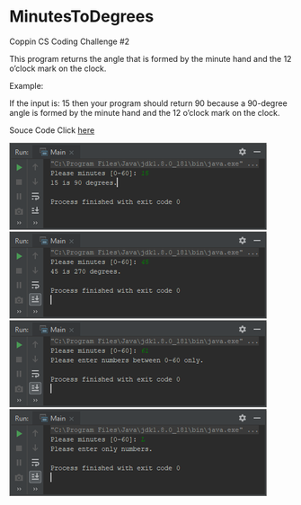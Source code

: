 # MinutesToDegrees
Coppin CS Coding Challenge #2

   This program returns the angle that is formed by the
   minute hand and the 12 o’clock mark on the clock.

   Example:

   If the input is: 15 then your program should return 90 because
   a 90-degree angle is formed by the minute hand and
   the 12 o’clock mark on the clock.
   
   Souce Code Click [here](https://github.com/techinologic/MinutesToDegrees/blob/master/src/com/company/Main.java)

![SS1](https://github.com/techinologic/MinutesToDegrees/blob/master/cc1_ss1.PNG)
![SS2](https://github.com/techinologic/MinutesToDegrees/blob/master/cc1_ss2.PNG)
![SS3](https://github.com/techinologic/MinutesToDegrees/blob/master/cc1_ss3.PNG)
![SS4](https://github.com/techinologic/MinutesToDegrees/blob/master/cc1_ss4.PNG)

